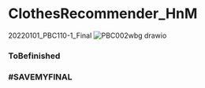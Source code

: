 # ClothesRecommender_HnM
20220101_PBC110-1_Final
![PBC002wbg drawio](https://user-images.githubusercontent.com/30078669/147973935-3f743c32-d71c-4661-b6e1-c1006d5fcc85.png)

### ToBefinished
### #SAVEMYFINAL
